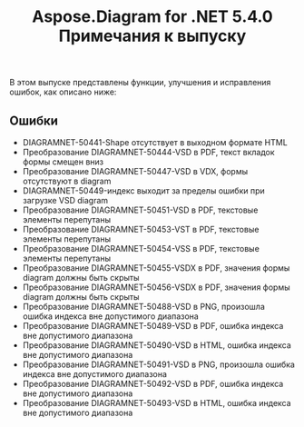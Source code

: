 ﻿---
title: Aspose.Diagram for .NET 5.4.0 Примечания к выпуску
type: docs
weight: 60
url: /ru/net/aspose-diagram-for-net-5-4-0-release-notes/
---
В этом выпуске представлены функции, улучшения и исправления ошибок, как описано ниже:
## **Ошибки**
- DIAGRAMNET-50441-Shape отсутствует в выходном формате HTML
- Преобразование DIAGRAMNET-50444-VSD в PDF, текст вкладок формы смещен вниз
- Преобразование DIAGRAMNET-50447-VSD в VDX, формы отсутствуют в diagram
- DIAGRAMNET-50449-индекс выходит за пределы ошибки при загрузке VSD diagram
- Преобразование DIAGRAMNET-50451-VSD в PDF, текстовые элементы перепутаны
- Преобразование DIAGRAMNET-50453-VST в PDF, текстовые элементы перепутаны
- Преобразование DIAGRAMNET-50454-VSS в PDF, текстовые элементы перепутаны
- Преобразование DIAGRAMNET-50455-VSDX в PDF, значения формы diagram должны быть скрыты
- Преобразование DIAGRAMNET-50456-VSDX в PDF, значения формы diagram должны быть скрыты
- Преобразование DIAGRAMNET-50488-VSD в PNG, произошла ошибка индекса вне допустимого диапазона
- Преобразование DIAGRAMNET-50489-VSD в PDF, ошибка индекса вне допустимого диапазона
- Преобразование DIAGRAMNET-50490-VSD в HTML, ошибка индекса вне допустимого диапазона
- Преобразование DIAGRAMNET-50491-VSD в PNG, произошла ошибка индекса вне допустимого диапазона
- Преобразование DIAGRAMNET-50492-VSD в PDF, ошибка индекса вне допустимого диапазона
- Преобразование DIAGRAMNET-50493-VSD в HTML, ошибка индекса вне допустимого диапазона
